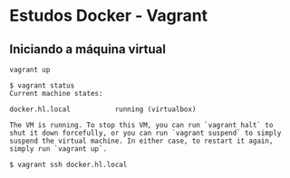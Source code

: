 # Estudos Docker - Vagrant

## Iniciando a máquina virtual
```
vagrant up
```

```
$ vagrant status
Current machine states:

docker.hl.local           running (virtualbox)

The VM is running. To stop this VM, you can run `vagrant halt` to
shut it down forcefully, or you can run `vagrant suspend` to simply
suspend the virtual machine. In either case, to restart it again,
simply run `vagrant up`.
```


```
$ vagrant ssh docker.hl.local
```
